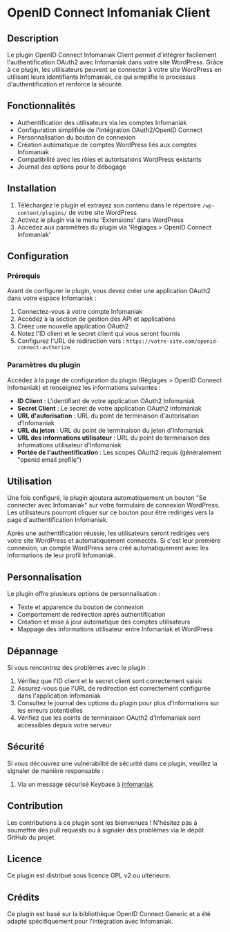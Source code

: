 # OpenID Connect Infomaniak Client

## Description

Le plugin OpenID Connect Infomaniak Client permet d'intégrer facilement l'authentification OAuth2 avec Infomaniak dans votre site WordPress. Grâce à ce plugin, les utilisateurs peuvent se connecter à votre site WordPress en utilisant leurs identifiants Infomaniak, ce qui simplifie le processus d'authentification et renforce la sécurité.

## Fonctionnalités

- Authentification des utilisateurs via les comptes Infomaniak
- Configuration simplifiée de l'intégration OAuth2/OpenID Connect
- Personnalisation du bouton de connexion
- Création automatique de comptes WordPress liés aux comptes Infomaniak
- Compatibilité avec les rôles et autorisations WordPress existants
- Journal des options pour le débogage

## Installation

1. Téléchargez le plugin et extrayez son contenu dans le répertoire `/wp-content/plugins/` de votre site WordPress
2. Activez le plugin via le menu 'Extensions' dans WordPress
3. Accédez aux paramètres du plugin via 'Réglages > OpenID Connect Infomaniak'

## Configuration

### Prérequis

Avant de configurer le plugin, vous devez créer une application OAuth2 dans votre espace Infomaniak :

1. Connectez-vous à votre compte Infomaniak
2. Accédez à la section de gestion des API et applications
3. Créez une nouvelle application OAuth2
4. Notez l'ID client et le secret client qui vous seront fournis
5. Configurez l'URL de redirection vers : `https://votre-site.com/openid-connect-authorize`

### Paramètres du plugin

Accédez à la page de configuration du plugin (Réglages > OpenID Connect Infomaniak) et renseignez les informations suivantes :

- **ID Client** : L'identifiant de votre application OAuth2 Infomaniak
- **Secret Client** : Le secret de votre application OAuth2 Infomaniak
- **URL d'autorisation** : URL du point de terminaison d'autorisation d'Infomaniak
- **URL du jeton** : URL du point de terminaison du jeton d'Infomaniak
- **URL des informations utilisateur** : URL du point de terminaison des informations utilisateur d'Infomaniak
- **Portée de l'authentification** : Les scopes OAuth2 requis (généralement "openid email profile")

## Utilisation

Une fois configuré, le plugin ajoutera automatiquement un bouton "Se connecter avec Infomaniak" sur votre formulaire de connexion WordPress. Les utilisateurs pourront cliquer sur ce bouton pour être redirigés vers la page d'authentification Infomaniak.

Après une authentification réussie, les utilisateurs seront redirigés vers votre site WordPress et automatiquement connectés. Si c'est leur première connexion, un compte WordPress sera créé automatiquement avec les informations de leur profil Infomaniak.

## Personnalisation

Le plugin offre plusieurs options de personnalisation :

- Texte et apparence du bouton de connexion
- Comportement de redirection après authentification
- Création et mise à jour automatique des comptes utilisateurs
- Mappage des informations utilisateur entre Infomaniak et WordPress

## Dépannage

Si vous rencontrez des problèmes avec le plugin :

1. Vérifiez que l'ID client et le secret client sont correctement saisis
2. Assurez-vous que l'URL de redirection est correctement configurée dans l'application Infomaniak
3. Consultez le journal des options du plugin pour plus d'informations sur les erreurs potentielles
4. Vérifiez que les points de terminaison OAuth2 d'Infomaniak sont accessibles depuis votre serveur

## Sécurité

Si vous découvrez une vulnérabilité de sécurité dans ce plugin, veuillez la signaler de manière responsable :

1. Via un message sécurisé Keybase à [infomaniak](https://keybase.io/infomaniak/chat)

## Contribution

Les contributions à ce plugin sont les bienvenues ! N'hésitez pas à soumettre des pull requests ou à signaler des problèmes via le dépôt GitHub du projet.

## Licence

Ce plugin est distribué sous licence GPL v2 ou ultérieure.

## Crédits

Ce plugin est basé sur la bibliothèque OpenID Connect Generic et a été adapté spécifiquement pour l'intégration avec Infomaniak.
